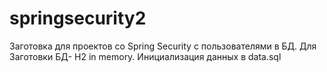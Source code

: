 # springsecurity2
Заготовка для проектов со Spring Security 
с пользователями в БД.
Для Заготовки БД- H2 in memory.
Инициализация данных в data.sql  
